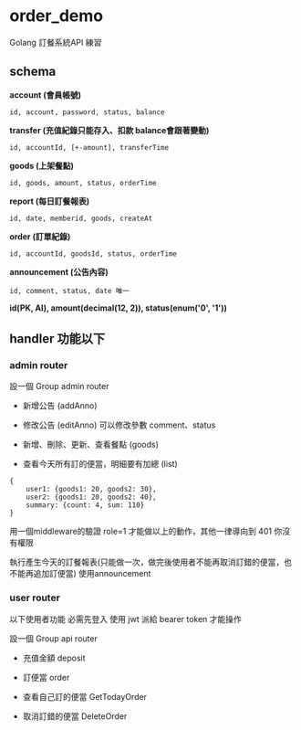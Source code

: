 # order_demo
Golang 訂餐系統API 練習

## schema

**account (會員帳號)**

    id, account, password, status, balance

**transfer (充值紀錄只能存入、扣款 balance會跟著變動)**

    id, accountId, [+-amount], transferTime

**goods (上架餐點)**

    id, goods, amount, status, orderTime

**report (每日訂餐報表)**

    id, date, memberid, goods, createAt

**order (訂單紀錄)**

    id, accountId, goodsId, status, orderTime

**announcement (公告內容)**

    id, comment, status, date 唯一

**id(PK, AI), amount(decimal(12, 2)), status(enum('0', '1'))**

## handler 功能以下

### admin router

設一個 Group admin router

- 新增公告 (addAnno) 

- 修改公告 (editAnno) 可以修改參數 comment、status

- 新增、刪除、更新、查看餐點 (goods)

- 查看今天所有訂的便當，明細要有加總 (list)

```
{
	user1: {goods1: 20, goods2: 30},
	user2: {goods1: 20, goods2: 40},
	summary: {count: 4, sum: 110}
}
```

用一個middleware的驗證 role=1 才能做以上的動作，其他一律導向到 401 你沒有權限

執行產生今天的訂餐報表(只能做一次，做完後使用者不能再取消訂錯的便當，也不能再追加訂便當) 使用announcement


### user router

以下使用者功能 必需先登入 使用 jwt 派給 bearer token 才能操作

設一個 Group api router

- 充值金額  deposit

- 訂便當  order

- 查看自己訂的便當 GetTodayOrder

- 取消訂錯的便當 DeleteOrder
